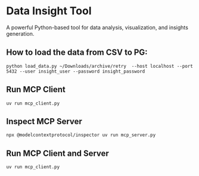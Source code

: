 # Data Insight Tool

A powerful Python-based tool for data analysis, visualization, and insights generation.

## How to load the data from CSV to PG:

`python load_data.py ~/Downloads/archive/retry  --host localhost --port 5432 --user insight_user --password insight_password`

## Run MCP Client

`uv run mcp_client.py`

## Inspect MCP Server

`npx @modelcontextprotocol/inspector uv run mcp_server.py`

## Run MCP Client and Server

`uv run mcp_client.py`